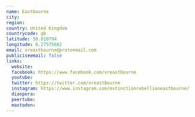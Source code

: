 ```yaml
---
name: Eastbourne
city:
region:
country: United Kingdom
countrycode: gb
latitude: 50.810794
longitude: 0.27575682
email: xreastbourne@protonmail.com
publiciseemail: false
links:
  website:
  facebook: https://www.facebook.com/xreastbourne
  youtube:
  twitter: https://twitter.com/xreastbourne
  instagram: https://www.instagram.com/extinctionrebellioneastbourne/
  diaspora:
  peertube:
  mastodon:
---
```

